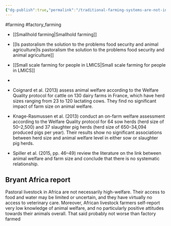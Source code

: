 ```yaml
---
{"dg-publish":true,"permalink":"/traditional-farming-systems-are-not-inherently-higher-welfare/","created":"2025-10-23T17:42:43.379+01:00","updated":"2025-10-23T18:06:08.668+01:00"}
---
```


#farming #factory_farming 

- [[Smallhold farming\|Smallhold farming]]
- [[Is pastoralism the solution to the problems food security and animal agriculture\|Is pastoralism the solution to the problems food security and animal agriculture]]
- [[Small scale farming for people in LMICS\|Small scale farming for people in LMICS]]
- 

- Coignard et al. (2013) assess animal welfare according to the Welfare Quality protocol for cattle on 130 dairy farms in France, which have herd sizes ranging from 23 to 120 lactating cows. They find no significant impact of farm size on animal welfare.
- Knage-Rasmussen et al. (2013) conduct an on-farm welfare assessment according to the Welfare Quality protocol for 64 sow herds (herd size of 50–2,500) and 37 slaughter pig herds (herd size of 650–34,094 produced pigs per year). Their results show no significant associations between herd size and animal welfare level in either sow or slaughter pig herds. 
- Spiller et al. (2015, pp. 46–49) review the literature on the link between animal welfare and farm size and conclude that there is no systematic relationship.

## Bryant Africa report
Pastoral livestock in Africa are not necessarily high-welfare. Their access to food and water may be limited or uncertain, and they have virtually no access to veterinary care. Moreover, African livestock farmers self-report very low knowledge of animal welfare, and no particularly positive attitudes towards their animals overall. That said probably not worse than factory farmed